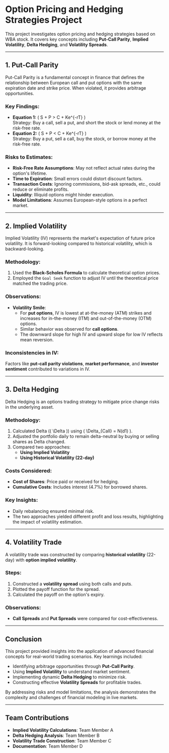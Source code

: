 # Option Pricing and Hedging Strategies Project

This project investigates option pricing and hedging strategies based on WBA stock. It covers key concepts including **Put-Call Parity**, **Implied Volatility**, **Delta Hedging**, and **Volatility Spreads**.

---

## 1. Put-Call Parity

Put-Call Parity is a fundamental concept in finance that defines the relationship between European call and put options with the same expiration date and strike price. When violated, it provides arbitrage opportunities.

### Key Findings:
- **Equation 1:** \( S + P > C + Ke^{-rT} \)  
  Strategy: Buy a call, sell a put, and short the stock or lend money at the risk-free rate.  
- **Equation 2:** \( S + P < C + Ke^{-rT} \)  
  Strategy: Buy a put, sell a call, buy the stock, or borrow money at the risk-free rate.

### Risks to Estimates:
- **Risk-Free Rate Assumptions**: May not reflect actual rates during the option's lifetime.  
- **Time to Expiration**: Small errors could distort discount factors.  
- **Transaction Costs**: Ignoring commissions, bid-ask spreads, etc., could reduce or eliminate profits.  
- **Liquidity**: Illiquid options might hinder execution.  
- **Model Limitations**: Assumes European-style options in a perfect market.  

---

## 2. Implied Volatility

Implied Volatility (IV) represents the market's expectation of future price volatility. It is forward-looking compared to historical volatility, which is backward-looking.

### Methodology:
1. Used the **Black-Scholes Formula** to calculate theoretical option prices.
2. Employed the `Goal Seek` function to adjust IV until the theoretical price matched the trading price.

### Observations:
- **Volatility Smile**:  
  - For **put options**, IV is lowest at at-the-money (ATM) strikes and increases for in-the-money (ITM) and out-of-the-money (OTM) options.  
  - Similar behavior was observed for **call options**.  
  - The downward slope for high IV and upward slope for low IV reflects mean reversion.

### Inconsistencies in IV:
Factors like **put-call parity violations**, **market performance**, and **investor sentiment** contributed to variations in IV.

---

## 3. Delta Hedging

Delta Hedging is an options trading strategy to mitigate price change risks in the underlying asset.

### Methodology:
1. Calculated Delta (\( \Delta \)) using \( \Delta_{Call} = N(d1) \).
2. Adjusted the portfolio daily to remain delta-neutral by buying or selling shares as Delta changed.
3. Compared two approaches:
   - **Using Implied Volatility**
   - **Using Historical Volatility (22-day)**

### Costs Considered:
- **Cost of Shares**: Price paid or received for hedging.  
- **Cumulative Costs**: Includes interest (4.7%) for borrowed shares.  

### Key Insights:
- Daily rebalancing ensured minimal risk.  
- The two approaches yielded different profit and loss results, highlighting the impact of volatility estimation.

---

## 4. Volatility Trade

A volatility trade was constructed by comparing **historical volatility** (22-day) with **option implied volatility**.

### Steps:
1. Constructed a **volatility spread** using both calls and puts.
2. Plotted the payoff function for the spread.
3. Calculated the payoff on the option's expiry.

### Observations:
- **Call Spreads** and **Put Spreads** were compared for cost-effectiveness.  

---

## Conclusion

This project provided insights into the application of advanced financial concepts for real-world trading scenarios. Key learnings included:
- Identifying arbitrage opportunities through **Put-Call Parity**.
- Using **Implied Volatility** to understand market sentiment.
- Implementing dynamic **Delta Hedging** to minimize risk.
- Constructing effective **Volatility Spreads** for profitable trades.

By addressing risks and model limitations, the analysis demonstrates the complexity and challenges of financial modeling in live markets.

---

## Team Contributions

- **Implied Volatility Calculations**: Team Member A  
- **Delta Hedging Analysis**: Team Member B  
- **Volatility Trade Construction**: Team Member C  
- **Documentation**: Team Member D

